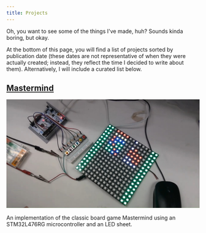 ```yaml
---
title: Projects
---
```


Oh, you want to see some of the things I've made, huh?
Sounds kinda boring, but okay.

At the bottom of this page,
you will find a list of projects
sorted by publication date
(these dates are not representative
of when they were actually created;
instead, they reflect the time
I decided to write about them).
Alternatively, I will include
a curated list below.

## [Mastermind](@/projects/2024-02-12.mastermind.md)

![A completed game of Mastermind](/images/projects/microcontroller-success.jpg)

An implementation of the classic board game Mastermind
using an STM32L476RG microcontroller
and an LED sheet.
